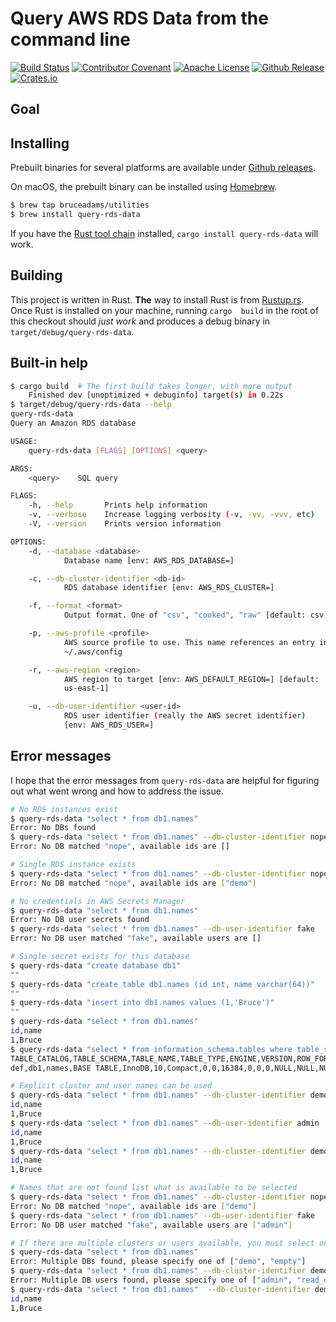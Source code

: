 # Query AWS RDS Data from the command line

[![Build Status](https://api.cirrus-ci.com/github/bruceadams/query-rds-data.svg)](https://cirrus-ci.com/github/bruceadams/query-rds-data)
[![Contributor Covenant](https://img.shields.io/badge/Contributor%20Covenant-v1.4%20adopted-ff69b4.svg)](CODE_OF_CONDUCT.md)
[![Apache License](https://img.shields.io/github/license/bruceadams/query-rds-data?logo=apache)](LICENSE)
[![Github Release](https://img.shields.io/github/v/release/bruceadams/query-rds-data?logo=github)](https://github.com/bruceadams/query-rds-data/releases)
[![Crates.io](https://img.shields.io/crates/v/query-rds-data?logo=rust)](https://crates.io/crates/query-rds-data)

## Goal

## Installing

Prebuilt binaries for several platforms are available under
[Github releases](https://github.com/bruceadams/query-rds-data/releases).

On macOS, the prebuilt binary can be installed using [Homebrew](https://brew.sh).

```bash
$ brew tap bruceadams/utilities
$ brew install query-rds-data
```

If you have the [Rust tool chain](https://rustup.rs/) installed,
`cargo install query-rds-data` will work.

## Building

This project is written in Rust. **The** way to install Rust is from
[Rustup.rs](https://rustup.rs/). Once Rust is installed on your machine,
running `cargo  build` in  the root  of this checkout should _just work_
and produces a debug binary in `target/debug/query-rds-data`.

## Built-in help

```bash
$ cargo build  # The first build takes longer, with more output
    Finished dev [unoptimized + debuginfo] target(s) in 0.22s
$ target/debug/query-rds-data --help
query-rds-data
Query an Amazon RDS database

USAGE:
    query-rds-data [FLAGS] [OPTIONS] <query>

ARGS:
    <query>    SQL query

FLAGS:
    -h, --help       Prints help information
    -v, --verbose    Increase logging verbosity (-v, -vv, -vvv, etc)
    -V, --version    Prints version information

OPTIONS:
    -d, --database <database>
            Database name [env: AWS_RDS_DATABASE=]

    -c, --db-cluster-identifier <db-id>
            RDS database identifier [env: AWS_RDS_CLUSTER=]

    -f, --format <format>
            Output format. One of "csv", "cooked", "raw" [default: csv]

    -p, --aws-profile <profile>
            AWS source profile to use. This name references an entry in
            ~/.aws/config

    -r, --aws-region <region>
            AWS region to target [env: AWS_DEFAULT_REGION=] [default:
            us-east-1]

    -u, --db-user-identifier <user-id>
            RDS user identifier (really the AWS secret identifier)
            [env: AWS_RDS_USER=]
```

## Error messages

I hope that the error messages from `query-rds-data` are helpful
for figuring out what went wrong and how to address the issue.

```bash
# No RDS instances exist
$ query-rds-data "select * from db1.names"
Error: No DBs found
$ query-rds-data "select * from db1.names" --db-cluster-identifier nope
Error: No DB matched "nope", available ids are []

# Single RDS instance exists
$ query-rds-data "select * from db1.names" --db-cluster-identifier nope
Error: No DB matched "nope", available ids are ["demo"]

# No credentials in AWS Secrets Manager
$ query-rds-data "select * from db1.names"
Error: No DB user secrets found
$ query-rds-data "select * from db1.names" --db-user-identifier fake
Error: No DB user matched "fake", available users are []

# Single secret exists for this database
$ query-rds-data "create database db1"
""
$ query-rds-data "create table db1.names (id int, name varchar(64))"
""
$ query-rds-data "insert into db1.names values (1,'Bruce')"
""
$ query-rds-data "select * from db1.names"
id,name
1,Bruce
$ query-rds-data "select * from information_schema.tables where table_schema='db1'"
TABLE_CATALOG,TABLE_SCHEMA,TABLE_NAME,TABLE_TYPE,ENGINE,VERSION,ROW_FORMAT,TABLE_ROWS,AVG_ROW_LENGTH,DATA_LENGTH,MAX_DATA_LENGTH,INDEX_LENGTH,DATA_FREE,AUTO_INCREMENT,CREATE_TIME,UPDATE_TIME,CHECK_TIME,TABLE_COLLATION,CHECKSUM,CREATE_OPTIONS,TABLE_COMMENT
def,db1,names,BASE TABLE,InnoDB,10,Compact,0,0,16384,0,0,0,NULL,NULL,NULL,NULL,latin1_swedish_ci,NULL,,

# Explicit cluster and user names can be used
$ query-rds-data "select * from db1.names" --db-cluster-identifier demo
id,name
1,Bruce
$ query-rds-data "select * from db1.names" --db-user-identifier admin
id,name
1,Bruce
$ query-rds-data "select * from db1.names" --db-cluster-identifier demo --db-user-identifier admin
id,name
1,Bruce

# Names that are not found list what is available to be selected
$ query-rds-data "select * from db1.names" --db-cluster-identifier nope
Error: No DB matched "nope", available ids are ["demo"]
$ query-rds-data "select * from db1.names" --db-user-identifier fake
Error: No DB user matched "fake", available users are ["admin"]

# If there are multiple clusters or users available, you must select one
$ query-rds-data "select * from db1.names"
Error: Multiple DBs found, please specify one of ["demo", "empty"]
$ query-rds-data "select * from db1.names" --db-cluster-identifier demo
Error: Multiple DB users found, please specify one of ["admin", "read_only"]
$ query-rds-data "select * from db1.names"  --db-cluster-identifier demo --db-user-identifier read_only
id,name
1,Bruce
```
